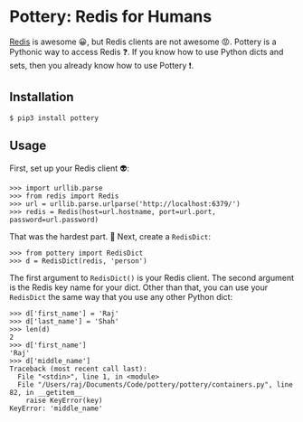 # Pottery: Redis for Humans

[Redis](http://redis.io/) is awesome :grinning:, but Redis clients are not awesome :rage:.  Pottery is a Pythonic way to access Redis :question:.  If you know how to use Python dicts and sets, then you already know how to use Pottery :exclamation:.

## Installation

    $ pip3 install pottery

## Usage

First, set up your Redis client :alien::

    >>> import urllib.parse
    >>> from redis import Redis
    >>> url = urllib.parse.urlparse('http://localhost:6379/')
    >>> redis = Redis(host=url.hostname, port=url.port, password=url.password)

That was the hardest part.  :grimacing:  Next, create a `RedisDict`:

    >>> from pottery import RedisDict
    >>> d = RedisDict(redis, 'person')

The first argument to `RedisDict()` is your Redis client.  The second argument is the Redis key name for your dict.  Other than that, you can use your `RedisDict` the same way that you use any other Python dict:

    >>> d['first_name'] = 'Raj'
    >>> d['last_name'] = 'Shah'
    >>> len(d)
    2
    >>> d['first_name']
    'Raj'
    >>> d['middle_name']
    Traceback (most recent call last):
      File "<stdin>", line 1, in <module>
      File "/Users/raj/Documents/Code/pottery/pottery/containers.py", line 82, in __getitem__
        raise KeyError(key)
    KeyError: 'middle_name'
